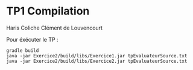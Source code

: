 # TP1 Compilation

Haris Coliche
Clément de Louvencourt

Pour éxécuter le TP :
```
gradle build
java -jar Exercice2/build/libs/Exercice1.jar tpEvaluateurSource.txt
java -jar Exercice2/build/libs/Exercice2.jar tpEvaluateurSource.txt
```